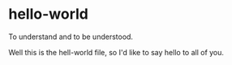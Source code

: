 hello-world
===========
To understand and to be understood.

Well this is the hell-world file, so I'd like to say hello to all of you.
